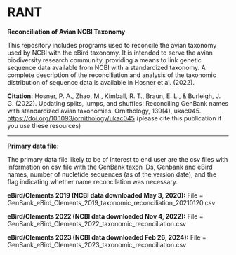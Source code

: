 # RANT
**Reconciliation of Avian NCBI Taxonomy**

This repository includes programs used to reconcile the avian taxonomy used by NCBI with the eBird taxonomy. It is intended to serve the avian biodiversity research community, providing a means to link genetic sequence data available from NCBI with a standardized taxonomy. A complete description of the reconciliation and analysis of the taxonomic distribution of sequence data is available in Hosner et al. (2022).

**Citation:** Hosner, P. A., Zhao, M., Kimball, R. T., Braun, E. L., & Burleigh, J. G. (2022). Updating splits, lumps, and shuffles: Reconciling GenBank names with standardized avian taxonomies. Ornithology, 139(4), ukac045. https://doi.org/10.1093/ornithology/ukac045 (please cite this publication if you use these resources)

------------------------------------------------------------
**Primary data file:**

The primary data file likely to be of interest to end user are the csv files with information on csv file with the GenBank taxon IDs, Genbank and eBird names, number of nucletide sequences (as of the version date), and the flag indicating whether name reconcilation was necessary.

**eBird/Clements 2019 (NCBI data downloaded May 3, 2020):**
File = GenBank_eBird_Clements_2019_taxonomic_reconciliation_20210120.csv


**eBird/Clements 2022 (NCBI data downloaded Nov 4, 2022):**
File = GenBank_eBird_Clements_2022_taxonomic_reconciliation.csv


**eBird/Clements 2023 (NCBI data downloaded Feb 26, 2024):**
File = GenBank_eBird_Clements_2023_taxonomic_reconciliation.csv

